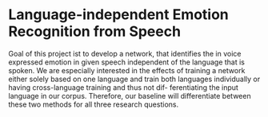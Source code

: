 # Language-independent Emotion Recognition from Speech

Goal of this project ist to develop a network, that identifies the in voice expressed
emotion in given speech independent of the language that is spoken. We are especially
interested in the effects of training a network either solely based on one language and
train both languages individually or having cross-language training and thus not dif-
ferentiating the input language in our corpus. Therefore, our baseline will differentiate
between these two methods for all three research questions.